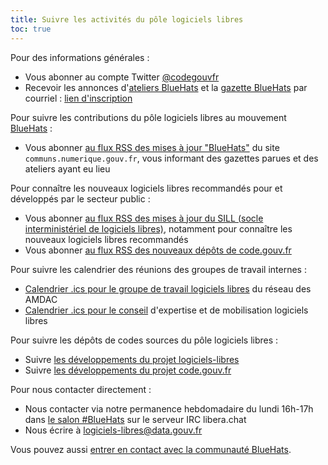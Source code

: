 ```yaml
---
title: Suivre les activités du pôle logiciels libres
toc: true
---
```


Pour des informations générales :

- Vous abonner au compte Twitter [@codegouvfr](https://twitter.com/codegouvfr)
- Recevoir les annonces d'[ateliers BlueHats](https://communs.numerique.gouv.fr/ateliers/) et la [gazette BlueHats](https://communs.numerique.gouv.fr/gazette/) par courriel : [lien d'inscription](https://infolettres.etalab.gouv.fr/subscribe/bluehats@mail.etalab.studio)

Pour suivre les contributions du pôle logiciels libres au mouvement [BlueHats](https://communs.numerique.gouv.fr/bluehats/) :

- Vous abonner [au flux RSS des mises à jour "BlueHats"](https://communs.numerique.gouv.fr/feed/feed.xml) du site `communs.numerique.gouv.fr`, vous informant des gazettes parues et des ateliers ayant eu lieu

Pour connaître les nouveaux logiciels libres recommandés pour et développés par le secteur public :

- Vous abonner [au flux RSS des mises à jour du SILL (socle interministériel de logiciels libres)](https://sill.etalab.gouv.fr/updates.xml), notamment pour connaître les nouveaux logiciels libres recommandés
- Vous abonner [au flux RSS des nouveaux dépôts de code.gouv.fr](https://code.gouv.fr/data/latest.xml)

Pour suivre les calendrier des réunions des groupes de travail internes :

- [Calendrier .ics pour le groupe de travail logiciels libres](https://git.sr.ht/~etalab/logiciels-libres/blob/master/evenements/rdv-gtt-ll.ics) du réseau des AMDAC
- [Calendrier .ics pour le conseil](https://git.sr.ht/~etalab/logiciels-libres/blob/master/evenements/rdv-conseil-logiciels-libres.ics) d'expertise et de mobilisation logiciels libres

Pour suivre les dépôts de codes sources du pôle logiciels libres :

- Suivre [les développements du projet logiciels-libres](https://sr.ht/~etalab/logiciels-libres/feed)
- Suivre [les développements du projet code.gouv.fr](https://sr.ht/~etalab/code.gouv.fr/feed)

Pour nous contacter directement :

- Nous contacter via notre permanence hebdomadaire du lundi 16h-17h dans [le salon #BlueHats](https://web.libera.chat/#bluehats) sur le serveur IRC libera.chat
- Nous écrire à [logiciels-libres@data.gouv.fr](mailto:logiciels-libres@data.gouv.fr)

Vous pouvez aussi [entrer en contact avec la communauté BlueHats](espaces-communication-bluehats.md).
